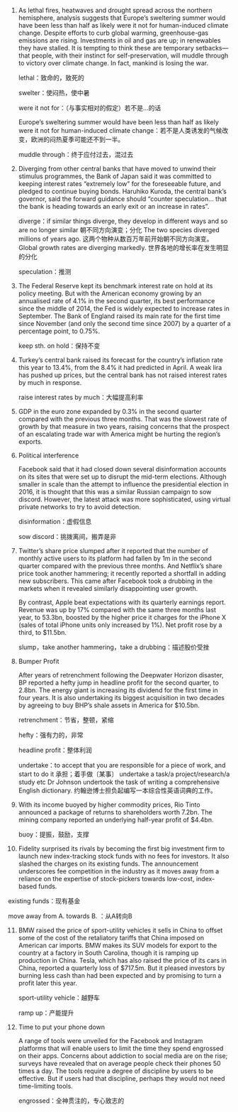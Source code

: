 1. As lethal fires, heatwaves and drought spread across the northern hemisphere, analysis suggests that Europe’s sweltering summer would have been less than half as likely were it not for human-induced climate change. Despite efforts to curb global warming, greenhouse-gas emissions are rising. Investments in oil and gas are up; in renewables they have stalled. It is tempting to think these are temporary setbacks—that people, with their instinct for self-preservation, will muddle through to victory over climate change. In fact, mankind is losing the war.

   lethal：致命的，致死的

   swelter：使闷热，使中暑

   were it not for：（与事实相对的假定）若不是...的话

   Europe’s sweltering summer would have been less than half as likely were it not for human-induced climate change：若不是人类诱发的气候改变，欧洲的闷热夏季可能还不到一半。

   muddle through：终于应付过去，混过去

   

2. Diverging from other central banks that have moved to unwind their stimulus programmes, the Bank of Japan said it was committed to keeping interest rates “extremely low” for the foreseeable future, and pledged to continue buying bonds. Haruhiko Kuroda, the central bank’s governor, said the forward guidance should “counter speculation… that the bank is heading towards an early exit or an increase in rates”. 

   diverge：if similar things diverge, they develop in different ways and so are no longer similar
   朝不同方向演变；分化
   The two species diverged millions of years ago.
   这两个物种从数百万年前开始朝不同方向演变。
   Global growth rates are diverging markedly.
   世界各地的增长率在发生明显的分化

   speculation：推测

   

3. The Federal Reserve kept its benchmark interest rate on hold at its policy meeting. But with the American economy growing by an annualised rate of 4.1% in the second quarter, its best performance since the middle of 2014, the Fed is widely expected to increase rates in September. The Bank of England raised its main rate for the first time since November (and only the second time since 2007) by a quarter of a percentage point, to 0.75%.

   keep sth. on hold：保持不变

   

4. Turkey’s central bank raised its forecast for the country’s inflation rate this year to 13.4%, from the 8.4% it had predicted in April. A weak lira has pushed up prices, but the central bank has not raised interest rates by much in response.

   raise interest rates by much：大幅提高利率

   

5. GDP in the euro zone expanded by 0.3% in the second quarter compared with the previous three months. That was the slowest rate of growth by that measure in two years, raising concerns that the prospect of an escalating trade war with America might be hurting the region’s exports.

    

6. Political interference

   Facebook said that it had closed down several disinformation accounts on its sites that were set up to disrupt the mid-term elections. Although smaller in scale than the attempt to influence the presidential election in 2016, it is thought that this was a similar Russian campaign to sow discord. However, the latest attack was more sophisticated, using virtual private networks to try to avoid detection.

   disinformation：虚假信息

   sow discord：挑拨离间，搬弄是非

   

7. Twitter’s share price slumped after it reported that the number of monthly active users to its platform had fallen by 1m in the second quarter compared with the previous three months. And Netflix’s share price took another hammering; it recently reported a shortfall in adding new subscribers. This came after Facebook took a drubbing in the markets when it revealed similarly disappointing user growth. 

   By contrast, Apple beat expectations with its quarterly earnings report. Revenue was up by 17% compared with the same three months last year, to 53.3bn, boosted by the higher price it charges for the iPhone X (sales of total iPhone units only increased by 1%). Net profit rose by a third, to $11.5bn.

   slump，take another hammering，take a drubbing：描述股价受挫

   

8. Bumper Profit

   After years of retrenchment following the Deepwater Horizon disaster, BP reported a hefty jump in headline profit for the second quarter, to 2.8bn. The energy giant is increasing its dividend for the first time in four years. It is also undertaking its biggest acquisition in two decades by agreeing to buy BHP’s shale assets in America for $10.5bn.

   retrenchment：节省，整顿，紧缩

   hefty：强有力的，非常

   headline profit：整体利润

   undertake：to accept that you are responsible for a piece of work, and start to do it
   承担；着手做〔某事〕
   undertake a task/a project/research/a study etc
   Dr Johnson undertook the task of writing a comprehensive English dictionary.
   约翰逊博士担负起编写一本综合性英语词典的工作。

   

9. With its income buoyed by higher commodity prices, Rio Tinto announced a package of returns to shareholders worth 7.2bn. The mining company reported an underlying half-year profit of $4.4bn. 

   buoy：提振，鼓励，支撑

   

10. Fidelity surprised its rivals by becoming the first big investment firm to launch new index-tracking stock funds with no fees for investors. It also slashed the charges on its existing funds. The announcement underscores fee competition in the industry as it moves away from a reliance on the expertise of stock-pickers towards low-cost, index-based funds. 

   existing funds：现有基金

   move away from A. towards B. ：从A转向B

   

11. BMW raised the price of sport-utility vehicles it sells in China to offset some of the cost of the retaliatory tariffs that China imposed on American car imports. BMW makes its SUV models for export to the country at a factory in South Carolina, though it is ramping up production in China. Tesla, which has also raised the price of its cars in China, reported a quarterly loss of $717.5m. But it pleased investors by burning less cash than had been expected and by promising to turn a profit later this year. 

    sport-utility vehicle：越野车

    ramp up：产能提升

    

12. Time to put your phone down

    A range of tools were unveiled for the Facebook and Instagram platforms that will enable users to limit the time they spend engrossed on their apps. Concerns about addiction to social media are on the rise; surveys have revealed that on average people check their phones 50 times a day. The tools require a degree of discipline by users to be effective. But if users had that discipline, perhaps they would not need time-limiting tools.

    engrossed：全神贯注的，专心致志的